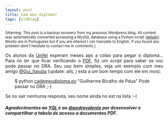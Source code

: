 ```yaml
---
layout: post
title: Cad meu diploma?
tags: [oldblog]
---
```


<small>[Warning: This post is a backup recovery from my previous Wordpress blog. All content was automatically converted accessing a MySQL database using a Python script (<a href="http://maluta.github.io/blog/convert-wordpress-to-jekyll/">details</a>). Mostly are in Portuguese but if you are interest I can translate to English. If you found any problem dont't hesitate to contact me in comments.]</small>



<p style="text-align: justify;">Os alunos da <a href="http://www.unifei.edu.br" target="_blank">Unifei</a> esperam meses aps a colao para pegar o diploma... Para no ter que ficar verificando o <a href="http://www.unifei.edu.br/files/arquivos/diplomas/diplomas.pdf" target="_blank">PDF</a>, fiz um <em>script</em> para saber se voc pode passar no DRA. Seu uso  bem simples, veja um exemplo com meu amigo <a href="https://twitter.com/Gui_Itajuba" target="_blank">@Gui_Itajuba</a> (update: alis, j esta a um bom tempo com ele em mos):</p>
<p style="padding-left: 30px;">$ python <a href="http://gist.github.com/raw/538491/cbcf19669270a90b512f39601720253a50f3fafa/cademeudiploma.py" target="_blank">cademeudiploma.py</a> "Guilherme Bicalho de Pdua"
Pode passar no DRA ;-)</p>
Se no sair nenhuma resposta, seu nome ainda no est na lista :-(
<h5>Agradecimentos ao <a href="http://developer.yahoo.com/yql/" target="_blank">YQL</a> e ao <a href="http://twitter.com/pedrovalente">@pedrovalente</a> por desenvolver e compartilhar a tabela de acesso a documentos PDF.</h5>
<p style="padding-left: 30px;"></p>
<p style="padding-left: 30px;"></p>